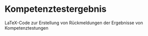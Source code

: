 # Kompetenztestergebnis
LaTeX-Code zur Erstellung von Rückmeldungen der Ergebnisse von Kompetenztestungen 
